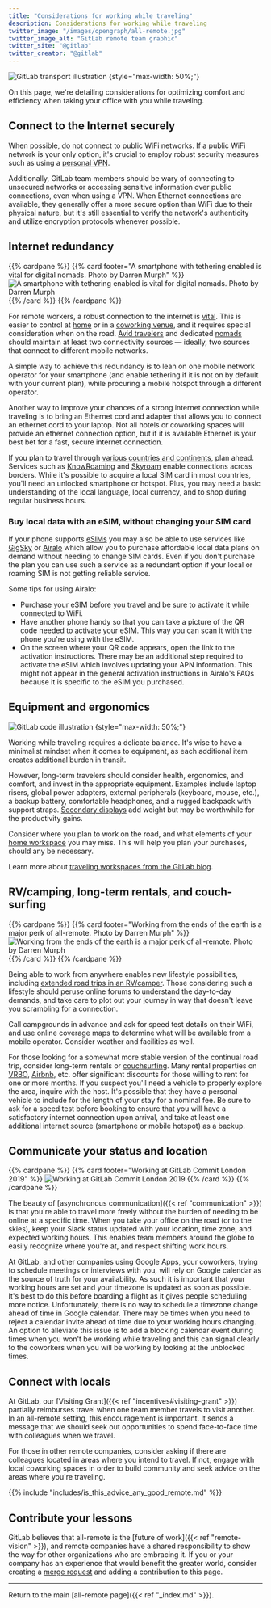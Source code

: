 ```yaml
---
title: "Considerations for working while traveling"
description: Considerations for working while traveling
twitter_image: "/images/opengraph/all-remote.jpg"
twitter_image_alt: "GitLab remote team graphic"
twitter_site: "@gitlab"
twitter_creator: "@gitlab"
---
```


![GitLab transport illustration](/images/all-remote/gitlab-transport.jpg)
{style="max-width: 50%;"}

On this page, we're detailing considerations for optimizing comfort and efficiency when taking your office with you while traveling.

## Connect to the Internet securely

When possible, do not connect to public WiFi networks. If a public WiFi network is your only option, it's crucial to employ robust security measures such as using a [personal VPN](/handbook/tools-and-tips/personal-vpn/#what-is-a-personal-vpn).

Additionally, GitLab team members should be wary of connecting to unsecured networks or accessing sensitive information over public connections, even when using a VPN. When Ethernet connections are available, they generally offer a more secure option than WiFi due to their physical nature, but it's still essential to verify the network's authenticity and utilize encryption protocols whenever possible.

## Internet redundancy

{{% cardpane %}}
{{% card footer="A smartphone with tethering enabled is vital for digital nomads. Photo by Darren Murph" %}}
![A smartphone with tethering enabled is vital for digital nomads. Photo by Darren Murph](/images/all-remote/smartphone-tethering-laptop-dm.jpg)
{{% /card %}}
{{% /cardpane %}}

For remote workers, a robust connection to the internet is [vital](https://about.gitlab.com/blog/2016/03/23/remote-communication). This is easier to control at [home](https://about.gitlab.com/blog/2019/09/12/not-everyone-has-a-home-office) or in a [coworking venue](https://about.gitlab.com/blog/2019/09/04/not-all-remote-is-created-equal), and it requires special consideration when on the road. [Avid travelers](https://about.gitlab.com/blog/2019/06/25/how-remote-work-at-gitlab-enables-location-independence) and dedicated [nomads](people/#nomads) should maintain at least two connectivity sources — ideally, two sources that connect to different mobile networks.

A simple way to achieve this redundancy is to lean on one mobile network operator for your smartphone (and enable tethering if it is not on by default with your current plan), while procuring a mobile hotspot through a different operator.

Another way to improve your chances of a strong internet connection while traveling is to bring an Ethernet cord and adapter that allows you to connect an ethernet cord to your laptop. Not all hotels or coworking spaces will provide an ethernet connection option, but if it is available Ethernet is your best bet for a fast, secure internet connection.

If you plan to travel through [various countries and continents](https://about.gitlab.com/blog/2017/06/30/there-and-back-again-in-one-release), plan ahead. Services such as [KnowRoaming](https://www.knowroaming.com/) and [Skyroam](https://www.skyroam.com) enable connections across borders. While it's possible to acquire a local SIM card in most countries, you'll need an unlocked smartphone or hotspot. Plus, you may need a basic understanding of the local language, local currency, and to shop during regular business hours.

### Buy local data with an eSIM, without changing your SIM card

If your phone supports [eSIMs](https://www.digitaltrends.com/mobile/esim-explainer) you may also be able to use services like
[GigSky](https://www.gigsky.com) or [Airalo](https://www.airalo.com/) which allow you to purchase affordable local data plans
on demand without needing to change SIM cards. Even if you don't purchase the plan
you can use such a service as a redundant option if your local or roaming SIM
is not getting reliable service.

Some tips for using Airalo:

- Purchase your eSIM before you travel and be sure to activate it while connected to WiFi.
- Have another phone handy so that you can take a picture of the QR code needed to activate your eSIM. This way you can scan it with the phone you're using with the eSIM.
- On the screen where your QR code appears, open the link to the activation instructions. There may be an additional step required to activate the eSIM which involves updating your APN information. This might not appear in the general activation instructions in Airalo's FAQs because it is specific to the eSIM you purchased.

## Equipment and ergonomics

![GitLab code illustration](/images/all-remote/gitlab-code-review.jpg)
{style="max-width: 50%;"}

Working while traveling requires a delicate balance. It's wise to have a minimalist mindset when it comes to equipment, as each additional item creates additional burden in transit.

However, long-term travelers should consider health, ergonomics, and comfort, and invest in the appropriate equipment. Examples include laptop risers, global power adapters, external peripherals (keyboard, mouse, etc.), a backup battery, comfortable headphones, and a rugged backpack with support straps. [Secondary displays](https://support.apple.com/en-us/HT210380) add weight but may be worthwhile for the productivity gains.

Consider where you plan to work on the road, and what elements of your [home workspace](workspace/) you may miss. This will help you plan your purchases, should any be necessary.

Learn more about [traveling workspaces from the GitLab blog](https://about.gitlab.com/blog/2019/10/10/whats-in-your-backpack).

## RV/camping, long-term rentals, and couch-surfing

{{% cardpane %}}
{{% card footer="Working from the ends of the earth is a major perk of all-remote. Photo by Darren Murph" %}}
![Working from the ends of the earth is a major perk of all-remote. Photo by Darren Murph](/images/all-remote/gitlab-working-easter-island-dm.jpg)
{{% /card %}}
{{% /cardpane %}}

Being able to work from anywhere enables new lifestyle possibilities, including [extended road trips in an RV/camper](https://about.gitlab.com/blog/2019/06/25/how-remote-work-at-gitlab-enables-location-independence). Those considering such a lifestyle should peruse online forums to understand the day-to-day demands, and take care to plot out your journey in way that doesn't leave you scrambling for a connection.

Call campgrounds in advance and ask for speed test details on their WiFi, and use online coverage maps to determine what will be available from a mobile operator. Consider weather and facilities as well.

For those looking for a somewhat more stable version of the continual road trip, consider long-term rentals or [couchsurfing](https://www.couchsurfing.com). Many rental properties on [VRBO](https://www.vrbo.com), [Airbnb](https://www.airbnb.com), etc. offer significant discounts for those willing to rent for one or more months. If you suspect you'll need a vehicle to properly explore the area, inquire with the host. It's possible that they have a personal vehicle to include for the length of your stay for a nominal fee. Be sure to ask for a speed test before booking to ensure that you will have a satisfactory internet connection upon arrival, and take at least one additional internet source (smartphone or mobile hotspot) as a backup.

## Communicate your status and location

{{% cardpane %}}
{{% card footer="Working at GitLab Commit London 2019" %}}
![Working at GitLab Commit London 2019](/images/all-remote/gitlab-commit-london-coworking-2019.jpg)
{{% /card %}}
{{% /cardpane %}}

The beauty of [asynchronous communication]({{< ref "communication" >}}) is that you're able to travel more freely without the burden of needing to be online at a specific time. When you take your office on the road (or to the skies), keep your Slack status updated with your location, time zone, and expected working hours. This enables team members around the globe to easily recognize where you're at, and respect shifting work hours.

At GitLab, and other companies using Google Apps, your coworkers, trying to
schedule meetings or interviews with you, will rely on Google calendar as the
source of truth for your availability. As such it is important that your
working hours are set and your timezone is updated as soon as possible. It's
best to do this before boarding a flight as it gives people scheduling more
notice. Unfortunately, there is no way to schedule a timezone change ahead of
time in Google calendar. There may be times when you need to reject a
calendar invite ahead of time due to your working hours changing. An option to
alleviate this issue is to add a blocking calendar event during times when you
won't be working while traveling and this can signal clearly to the coworkers
when you will be working by looking at the unblocked times.

## Connect with locals

At GitLab, our [Visiting Grant]({{< ref "incentives#visiting-grant" >}}) partially reimburses travel when one team member travels to visit another. In an all-remote setting, this encouragement is important. It sends a message that we should seek out opportunities to spend face-to-face time with colleagues when we travel.

For those in other remote companies, consider asking if there are colleagues located in areas where you intend to travel. If not, engage with local coworking spaces in order to build community and seek advice on the areas where you're traveling.

{{% include "includes/is_this_advice_any_good_remote.md" %}}

## Contribute your lessons

GitLab believes that all-remote is the [future of work]({{< ref "remote-vision" >}}), and remote companies have a shared responsibility to show the way for other organizations who are embracing it. If you or your company has an experience that would benefit the greater world, consider creating a [merge request](https://docs.gitlab.com/ee/user/project/merge_requests) and adding a contribution to this page.

---

Return to the main [all-remote page]({{< ref "_index.md" >}}).
